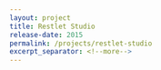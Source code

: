 ```yaml
---
layout: project
title: Restlet Studio 
release-date: 2015
permalink: /projects/restlet-studio
excerpt_separator: <!--more-->
---
```


